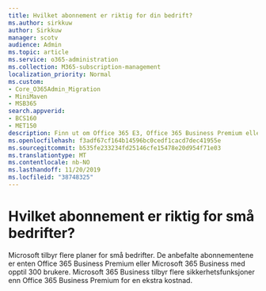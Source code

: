 ```yaml
---
title: Hvilket abonnement er riktig for din bedrift?
ms.author: sirkkuw
author: Sirkkuw
manager: scotv
audience: Admin
ms.topic: article
ms.service: o365-administration
ms.collection: M365-subscription-management
localization_priority: Normal
ms.custom:
- Core_O365Admin_Migration
- MiniMaven
- MSB365
search.appverid:
- BCS160
- MET150
description: Finn ut om Office 365 E3, Office 365 Business Premium eller Microsoft 365 Business er riktig for bedriften din.
ms.openlocfilehash: f3adf67cf164b14596bc0cedf1cacd7dec41955e
ms.sourcegitcommit: b535fe233234fd25146cfe15478e20d954f71e03
ms.translationtype: MT
ms.contentlocale: nb-NO
ms.lasthandoff: 11/20/2019
ms.locfileid: "38748325"
---
```

# <a name="what-subscription-is-right-for-your-small-business"></a>Hvilket abonnement er riktig for små bedrifter?

Microsoft tilbyr flere planer for små bedrifter. De anbefalte abonnementene er enten Office 365 Business Premium eller Microsoft 365 Business med opptil 300 brukere. Microsoft 365 Business tilbyr flere sikkerhetsfunksjoner enn Office 365 Business Premium for en ekstra kostnad.
